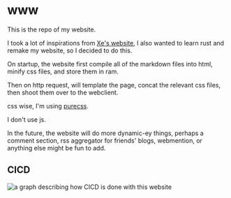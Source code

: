 # www

This is the repo of my website.

I took a lot of inspirations from [Xe's website](https://xeiaso.net/talks/how-my-website-works), I also wanted to learn rust and remake my website, so I decided to do this.

On startup, the website first compile all of the markdown files into html, minify css files, and store them in ram.

Then on http request, will template the page, concat the relevant css files, then shoot them over to the webclient.

css wise, I'm using [purecss](https://purecss.io/).

I don't use js.

In the future, the website will do more dynamic-ey things, perhaps a comment section, rss aggregator for friends' blogs, webmention, or anything else might be fun to add.

## CICD

![a graph describing how CICD is done with this website](https://not-a.link/4AT2e5E.png)
